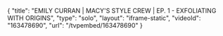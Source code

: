 {
    "title": "EMILY CURRAN | MACY'S STYLE CREW | EP. 1 - EXFOLIATING WITH ORIGINS",
    "type": "solo",
    "layout": "iframe-static",
    "videoId": "163478690",
    "url": "\/tvpembed\/163478690"
}